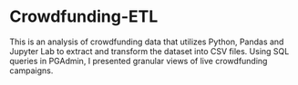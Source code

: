 # Crowdfunding-ETL
This is an analysis of crowdfunding data that utilizes Python, Pandas and Jupyter Lab to extract and transform the dataset into CSV files. Using SQL queries in PGAdmin, I presented granular views of live crowdfunding campaigns.